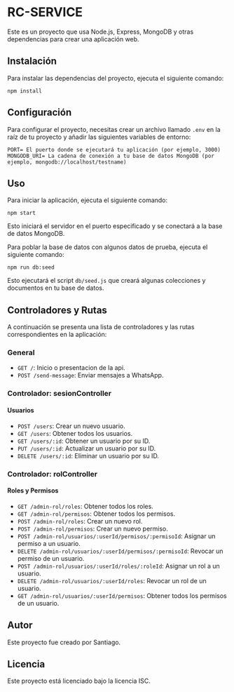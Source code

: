 <!-- @format -->

# RC-SERVICE

Este es un proyecto que usa Node.js, Express, MongoDB y otras dependencias para crear una aplicación web.

## Instalación

Para instalar las dependencias del proyecto, ejecuta el siguiente comando:

```shell
npm install
```

## Configuración

Para configurar el proyecto, necesitas crear un archivo llamado `.env` en la raíz de tu proyecto y añadir las siguientes variables de entorno:

```dotenv
PORT= El puerto donde se ejecutará tu aplicación (por ejemplo, 3000)
MONGODB_URI= La cadena de conexión a tu base de datos MongoDB (por ejemplo, mongodb://localhost/testname)
```

## Uso

Para iniciar la aplicación, ejecuta el siguiente comando:

```shell
npm start
```

Esto iniciará el servidor en el puerto especificado y se conectará a la base de datos MongoDB.

Para poblar la base de datos con algunos datos de prueba, ejecuta el siguiente comando:

```shell
npm run db:seed
```

Esto ejecutará el script `db/seed.js` que creará algunas colecciones y documentos en tu base de datos.

## Controladores y Rutas

A continuación se presenta una lista de controladores y las rutas correspondientes en la aplicación:

### General

-   `GET /`: Inicio o presentacion de la api.
-   `POST /send-message`: Enviar mensajes a WhatsApp.

### Controlador: sesionController

#### Usuarios

-   `POST /users`: Crear un nuevo usuario.
-   `GET /users`: Obtener todos los usuarios.
-   `GET /users/:id`: Obtener un usuario por su ID.
-   `PUT /users/:id`: Actualizar un usuario por su ID.
-   `DELETE /users/:id`: Eliminar un usuario por su ID.

### Controlador: rolController

#### Roles y Permisos

-   `GET /admin-rol/roles`: Obtener todos los roles.
-   `GET /admin-rol/permisos`: Obtener todos los permisos.
-   `POST /admin-rol/roles`: Crear un nuevo rol.
-   `POST /admin-rol/permisos`: Crear un nuevo permiso.
-   `POST /admin-rol/usuarios/:userId/permisos/:permisoId`: Asignar un permiso a un usuario.
-   `DELETE /admin-rol/usuarios/:userId/permisos/:permisoId`: Revocar un permiso de un usuario.
-   `POST /admin-rol/usuarios/:userId/roles/:roleId`: Asignar un rol a un usuario.
-   `DELETE /admin-rol/usuarios/:userId/roles`: Revocar un rol de un usuario.
-   `GET /admin-rol/usuarios/:userId/permisos`: Obtener todos los permisos de un usuario.

## Autor

Este proyecto fue creado por Santiago.

## Licencia

Este proyecto está licenciado bajo la licencia ISC.
